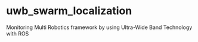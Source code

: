 # uwb_swarm_localization
Monitoring Multi Robotics framework by using Ultra-Wide Band Technology with ROS
